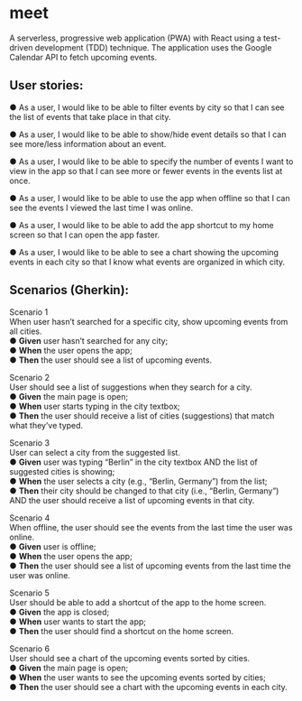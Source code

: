 # meet

A serverless, progressive web application (PWA) with React using a
test-driven development (TDD) technique. The application uses the Google
Calendar API to fetch upcoming events.

## User stories:

● As a user, I would like to be able to filter events by city so that I can see the list of events that take place in that city.

● As a user, I would like to be able to show/hide event details so that I can see more/less
information about an event.

● As a user, I would like to be able to specify the number of events I want to view in the app so that I can see more or fewer events in the events list at once.

● As a user, I would like to be able to use the app when offline so that I can see the events I viewed the last time I was online.

● As a user, I would like to be able to add the app shortcut to my home screen so that I can open the app faster.

● As a user, I would like to be able to see a chart showing the upcoming events in each city so that I know what events are organized in which city.

## Scenarios (Gherkin):

Scenario 1  
When user hasn’t searched for a specific city, show upcoming events from all cities.  
    ● **Given** user hasn’t searched for any city;  
    ● **When** the user opens the app;  
    ● **Then** the user should see a list of upcoming events.  
    
Scenario 2  
User should see a list of suggestions when they search for a city.  
    ● **Given** the main page is open;  
    ● **When** user starts typing in the city textbox;  
    ● **Then** the user should receive a list of cities (suggestions) that match what they’ve typed.  
    
Scenario 3  
User can select a city from the suggested list.  
    ● **Given** user was typing “Berlin” in the city textbox AND the list of suggested cities is showing;  
    ● **When** the user selects a city (e.g., “Berlin, Germany”) from the list;  
    ● **Then** their city should be changed to that city (i.e., “Berlin, Germany”) AND the user should receive a list of upcoming events in that city.  
    
Scenario 4  
When offline, the user should see the events from the last time the user was online.  
    ● **Given** user is offline;  
    ● **When** the user opens the app;  
    ● **Then** the user should see a list of upcoming events from the last time the user was online.  
    
Scenario 5  
User should be able to add a shortcut of the app to the home screen.  
    ● **Given** the app is closed;  
    ● **When** user wants to start the app;  
    ● **Then** the user should find a shortcut on the home screen.  
    
Scenario 6  
User should see a chart of the upcoming events sorted by cities.  
    ● **Given** the main page is open;  
    ● **When** the user wants to see the upcoming events sorted by cities;  
    ● **Then** the user should see a chart with the upcoming events in each city.  
